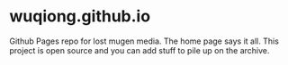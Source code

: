 # wuqiong.github.io
Github Pages repo for lost mugen media.
The home page says it all.
This project is open source and you can add stuff to pile up on the archive.
